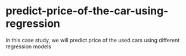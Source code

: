 # predict-price-of-the-car-using-regression
In this case study, we will predict price of the used cars using different regression models

